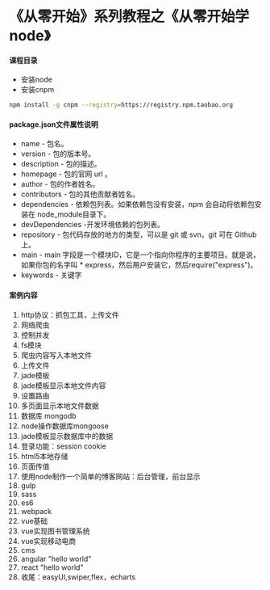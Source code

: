 # 《从零开始》系列教程之《从零开始学node》

#### 课程目录
* 安装node
* 安装cnpm
``` bash
npm install -g cnpm --registry=https://registry.npm.taobao.org
```

#### package.json文件属性说明
* name - 包名。
* version - 包的版本号。
* description - 包的描述。
* homepage - 包的官网 url 。
* author - 包的作者姓名。
* contributors - 包的其他贡献者姓名。
* dependencies - 依赖包列表。如果依赖包没有安装，npm 会自动将依赖包安装在 node_module目录下。
* devDependencies -开发环境依赖的包列表。
* repository - 包代码存放的地方的类型，可以是 git 或 svn，git 可在 Github 上。
* main - main 字段是一个模块ID，它是一个指向你程序的主要项目。就是说， 如果你包的名字叫 * express，然后用户安装它，然后require("express")。
* keywords - 关键字

#### 案例内容
1. http协议：抓包工具，上传文件
2. 网络爬虫
3. 控制并发
4. fs模块
5. 爬虫内容写入本地文件
6. 上传文件
6. jade模板
7. jade模板显示本地文件内容
8. 设置路由
9. 多页面显示本地文件数据
10. 数据库 mongodb
11. node操作数据库mongoose
12. jade模板显示数据库中的数据
13. 登录功能：session cookie
14. html5本地存储
15. 页面传值
15. 使用node制作一个简单的博客网站：后台管理，前台显示
16. gulp
17. sass
18. es6
19. webpack
20. vue基础
21. vue实现图书管理系统
22. vue实现移动电商
23. cms
24. angular "hello world"
25. react "hello world"
26. 收尾：easyUI,swiper,flex，echarts
